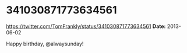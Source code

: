 # 341030871773634561
https://twitter.com/TomFrankly/status/341030871773634561
**Date:** 2013-06-02

Happy birthday, @alwaysunday!
